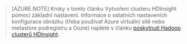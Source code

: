 
> [AZURE.NOTE] Kroky v tomto článku Vytvoření clusteru HDInsight pomocí základní nastavení. Informace o ostatních nastaveních konfigurace obrázku (třeba používat Azure virtuální sítě nebo metastore podregistru a Oozie) najdete v článku [poskytnutí Hadoop clusterů HDInsight](../articles/hdinsight/hdinsight-provision-clusters.md).

